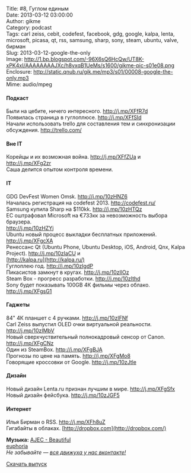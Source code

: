 Title: #8, Гуглом единым  
Date: 2013-03-12 03:00:00  
Author: gikme  
Category: podcast  
Tags: carl zeiss, cebit, codefest, facebook, gdg, google, kalpa, lenta, microsoft, picasa, qt, rss, samsung, sharp, sony, steam, ubuntu, valve, бирман  
Slug: 2013-03-12-google-the-only  
Image: http://1.bp.blogspot.com/-96X6sQ6HcQw/UT8K-xPK4xI/AAAAAAAAJXc/h8vxqB1UeMs/s1600/gikme-pic-s01e08.png  
Enclosure: http://static.qnub.ru/gik.me/mp3/s01/00008-google-the-only.mp3  
Mime: audio/mpeg

#### Подкаст

Были на цебите, ничего интересного. <http://j.mp/XFfR7d>  
Появилась страница в гуглоплюсе. <http://j.mp/XFfSId>  
Начали использовать trello для составления тем и синхронизации  
обсуждения. <http://trello.com/>

#### Вне IT

Корейцы и их возможная война. <http://j.mp/XFfZUa> и  
<http://j.mp/XFg2zr>  
Саша делится опытом контроля времени.

#### IT

GDG DevFest Women Omsk. <http://j.mp/10zHNZ6>  
Началась регистрация на codefest 2013. <http://codefest.ru/>  
Samsung купила Sharp на \$110kk. <http://j.mp/10zHTQz>  
ЕС оштрафовал Microsoft на €733кк за невозможность выбора браузера.  
<http://j.mp/10zHZYj>  
Ubuntu новый процесс выкладки бесплатных приложений.  
<http://j.mp/XFgcXA>  
Ренессанс Qt (Ubuntu Phone, Ubuntu Desktop, iOS, Android, Qnx, Kalpa  
Project). <http://j.mp/10zIaCU> и  
[http://kalpa.ru](http://kalpa.ru/)  
Гуглоплею год. <http://j.mp/10zIgdP>  
Пикасистов замкнут в кругах. <http://j.mp/10zIlOz>  
Steam Box - прогресс разработки. <http://j.mp/10zIthd>  
Sony будет показывать 100GB 4К фильмы через облако.  
<http://j.mp/XFgsG1>

#### Гаджеты

84" 4К планшет с 4 ручками. <http://j.mp/10zIFNf>  
Carl Zeiss выпустил OLED очки виртуальной реальности.  
<http://j.mp/10zIMbV>  
Новый сверхчуствительный полнокадровый сенсор от Canon.  
<http://j.mp/XFgCNz>  
Один из SteamBox. <http://j.mp/XFgBJA>  
Прогнозы по цене на память. <http://j.mp/XFgMo8>  
Говорящие кроссовки от Google. <http://j.mp/10zJtle>

#### Дизайн

Новый дизайн Lenta.ru признан лучшим в мире. <http://j.mp/XFgSfx>  
Новый дизайн фейсбука. <http://j.mp/10zJGF5>

#### Интернет

Илья Бирман о RSS. <http://j.mp/XFh8uZ>  
Гигабайты в облаках. [http://dropbox.com](http://dropbox.com/)

**Музыка:** [AJEC - Beautiful  
euphoria](http://promodj.com/amurstar/tracks/3834716/AJEC_Beautiful_euphoria)  
*Не забывайте — [вся движуха у нас вконтакте!](http://vk.com/gikme)*

[Скачать выпуск](http://static.qnub.ru/gik.me/mp3/s01/00008-google-the-only.mp3)

